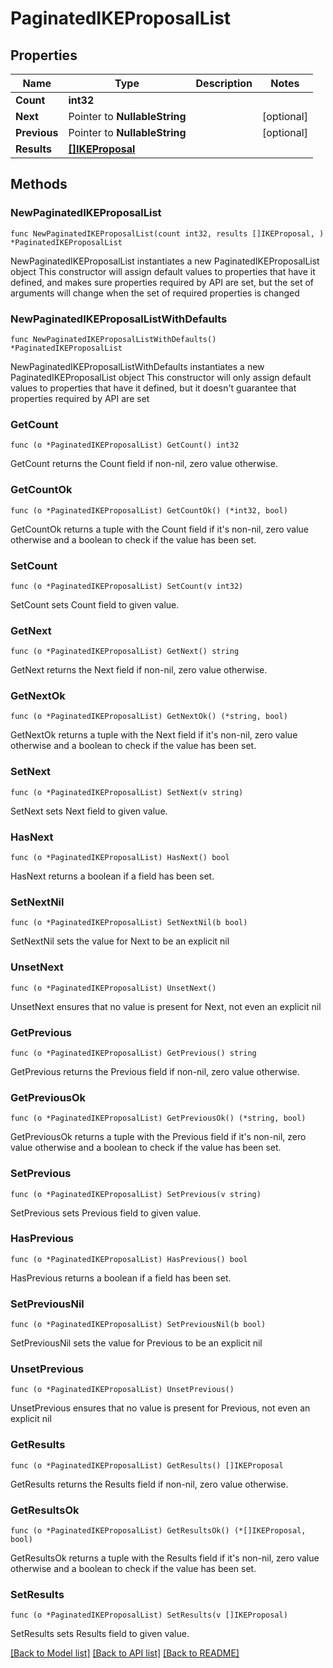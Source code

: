 # PaginatedIKEProposalList

## Properties

Name | Type | Description | Notes
------------ | ------------- | ------------- | -------------
**Count** | **int32** |  | 
**Next** | Pointer to **NullableString** |  | [optional] 
**Previous** | Pointer to **NullableString** |  | [optional] 
**Results** | [**[]IKEProposal**](IKEProposal.md) |  | 

## Methods

### NewPaginatedIKEProposalList

`func NewPaginatedIKEProposalList(count int32, results []IKEProposal, ) *PaginatedIKEProposalList`

NewPaginatedIKEProposalList instantiates a new PaginatedIKEProposalList object
This constructor will assign default values to properties that have it defined,
and makes sure properties required by API are set, but the set of arguments
will change when the set of required properties is changed

### NewPaginatedIKEProposalListWithDefaults

`func NewPaginatedIKEProposalListWithDefaults() *PaginatedIKEProposalList`

NewPaginatedIKEProposalListWithDefaults instantiates a new PaginatedIKEProposalList object
This constructor will only assign default values to properties that have it defined,
but it doesn't guarantee that properties required by API are set

### GetCount

`func (o *PaginatedIKEProposalList) GetCount() int32`

GetCount returns the Count field if non-nil, zero value otherwise.

### GetCountOk

`func (o *PaginatedIKEProposalList) GetCountOk() (*int32, bool)`

GetCountOk returns a tuple with the Count field if it's non-nil, zero value otherwise
and a boolean to check if the value has been set.

### SetCount

`func (o *PaginatedIKEProposalList) SetCount(v int32)`

SetCount sets Count field to given value.


### GetNext

`func (o *PaginatedIKEProposalList) GetNext() string`

GetNext returns the Next field if non-nil, zero value otherwise.

### GetNextOk

`func (o *PaginatedIKEProposalList) GetNextOk() (*string, bool)`

GetNextOk returns a tuple with the Next field if it's non-nil, zero value otherwise
and a boolean to check if the value has been set.

### SetNext

`func (o *PaginatedIKEProposalList) SetNext(v string)`

SetNext sets Next field to given value.

### HasNext

`func (o *PaginatedIKEProposalList) HasNext() bool`

HasNext returns a boolean if a field has been set.

### SetNextNil

`func (o *PaginatedIKEProposalList) SetNextNil(b bool)`

 SetNextNil sets the value for Next to be an explicit nil

### UnsetNext
`func (o *PaginatedIKEProposalList) UnsetNext()`

UnsetNext ensures that no value is present for Next, not even an explicit nil
### GetPrevious

`func (o *PaginatedIKEProposalList) GetPrevious() string`

GetPrevious returns the Previous field if non-nil, zero value otherwise.

### GetPreviousOk

`func (o *PaginatedIKEProposalList) GetPreviousOk() (*string, bool)`

GetPreviousOk returns a tuple with the Previous field if it's non-nil, zero value otherwise
and a boolean to check if the value has been set.

### SetPrevious

`func (o *PaginatedIKEProposalList) SetPrevious(v string)`

SetPrevious sets Previous field to given value.

### HasPrevious

`func (o *PaginatedIKEProposalList) HasPrevious() bool`

HasPrevious returns a boolean if a field has been set.

### SetPreviousNil

`func (o *PaginatedIKEProposalList) SetPreviousNil(b bool)`

 SetPreviousNil sets the value for Previous to be an explicit nil

### UnsetPrevious
`func (o *PaginatedIKEProposalList) UnsetPrevious()`

UnsetPrevious ensures that no value is present for Previous, not even an explicit nil
### GetResults

`func (o *PaginatedIKEProposalList) GetResults() []IKEProposal`

GetResults returns the Results field if non-nil, zero value otherwise.

### GetResultsOk

`func (o *PaginatedIKEProposalList) GetResultsOk() (*[]IKEProposal, bool)`

GetResultsOk returns a tuple with the Results field if it's non-nil, zero value otherwise
and a boolean to check if the value has been set.

### SetResults

`func (o *PaginatedIKEProposalList) SetResults(v []IKEProposal)`

SetResults sets Results field to given value.



[[Back to Model list]](../README.md#documentation-for-models) [[Back to API list]](../README.md#documentation-for-api-endpoints) [[Back to README]](../README.md)


